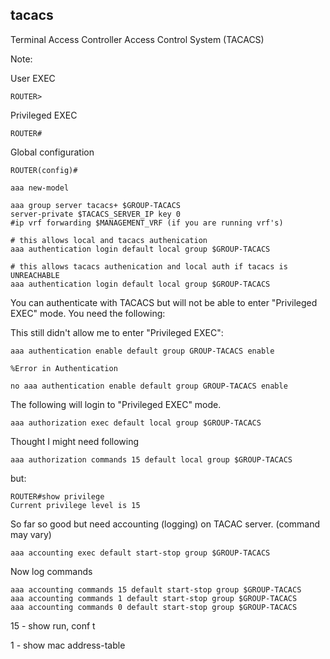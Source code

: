 ## tacacs

Terminal Access Controller Access Control System (TACACS)

Note:

User EXEC
```
ROUTER>
```

Privileged EXEC
```
ROUTER#
```

Global configuration
```
ROUTER(config)#
```


```
aaa new-model

aaa group server tacacs+ $GROUP-TACACS
server-private $TACACS_SERVER_IP key 0
#ip vrf forwarding $MANAGEMENT_VRF (if you are running vrf's)

# this allows local and tacacs authenication
aaa authentication login default local group $GROUP-TACACS

# this allows tacacs authenication and local auth if tacacs is UNREACHABLE
aaa authentication login default local group $GROUP-TACACS
```

You can authenticate with TACACS but will not be able to enter "Privileged EXEC" mode.  You need the following:


This still didn't allow me to enter "Privileged EXEC":
```
aaa authentication enable default group GROUP-TACACS enable

%Error in Authentication

no aaa authentication enable default group GROUP-TACACS enable
```



The following will login to "Privileged EXEC" mode.

```
aaa authorization exec default local group $GROUP-TACACS
```


Thought I might need following
```
aaa authorization commands 15 default local group $GROUP-TACACS
```

but:

```
ROUTER#show privilege
Current privilege level is 15
```

So far so good but need accounting (logging) on TACAC server. (command may vary)
```
aaa accounting exec default start-stop group $GROUP-TACACS
```


Now log commands
```
aaa accounting commands 15 default start-stop group $GROUP-TACACS
aaa accounting commands 1 default start-stop group $GROUP-TACACS
aaa accounting commands 0 default start-stop group $GROUP-TACACS
```

15 - show run, conf t

1  - show mac address-table


